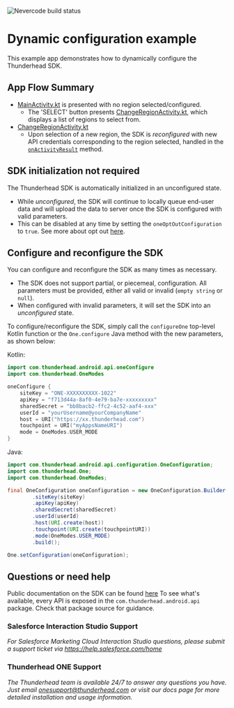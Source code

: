 ![Nevercode build status](https://app.nevercode.io/api/projects/a1c694b2-2e86-4a3b-9d0e-9671c5819b9f/workflows/d7a9ef3c-a383-4f1e-a4b1-2c6ed83ce9e7/status_badge.svg?branch=master&style=shields)

# Dynamic configuration example

This example app demonstrates how to dynamically configure the Thunderhead SDK.

## App Flow Summary

 * [MainActivity.kt](https://github.com/thunderheadone/one-sdk-android/blob/master/examples/dynamic-configuration-example/app/src/main/java/com/thunderhead/dynamicconfigurationexample/MainActivity.kt) is presented with no region selected/configured.
   * The 'SELECT' button presents [ChangeRegionActivity.kt](https://github.com/thunderheadone/one-sdk-android/blob/master/examples/dynamic-configuration-example/app/src/main/java/com/thunderhead/dynamicconfigurationexample/ChangeRegionActivity.kt), which displays a list of regions to select from.
* [ChangeRegionActivity.kt](https://github.com/thunderheadone/one-sdk-android/blob/master/examples/dynamic-configuration-example/app/src/main/java/com/thunderhead/dynamicconfigurationexample/ChangeRegionActivity.kt)
   * Upon selection of a new region, the SDK is *reconfigured* with new API credentials corresponding to the region selected, handled in the [`onActivityResult`](https://github.com/thunderheadone/one-sdk-android/blob/master/examples/dynamic-configuration-example/app/src/main/java/com/thunderhead/dynamicconfigurationexample/MainActivity.kt#L57) method.

## SDK initialization not required

The Thunderhead SDK is automatically initialized in an unconfigured state.
* While *unconfigured*, the SDK will continue to locally queue end-user data and will upload the data to server once the SDK is configured with valid parameters.
* This can be disabled at any time by setting the `oneOptOutConfiguration` to `true`. See more about opt out [here](#opt-an-end-user-out-of-tracking).

## Configure and reconfigure the SDK

You can configure and reconfigure the SDK as many times as necessary. 
* The SDK does not support partial, or piecemeal, configuration. All parameters must be provided, either all valid or invalid (`empty string` or `null`).  
* When configured with invalid parameters, it will set the SDK into an *unconfigured* state.

To configure/reconfigure the SDK, simply call the `configureOne` top-level Kotlin function or the `One.configure` Java method with the new parameters, as shown below:

Kotlin:
```kotlin
import com.thunderhead.android.api.oneConfigure
import com.thunderhead.OneModes

oneConfigure {
	siteKey = "ONE-XXXXXXXXXX-1022"
	apiKey = "f713d44a-8af0-4e79-ba7e-xxxxxxxxx"
	sharedSecret = "bb8bacb2-ffc2-4c52-aaf4-xxx"
	userId = "yourUsername@yourCompanyName"
	host = URI("https://xx.thunderhead.com")
	touchpoint = URI("myAppsNameURI")
	mode = OneModes.USER_MODE
}
```

Java:
```java
import com.thunderhead.android.api.configuration.OneConfiguration;
import com.thunderhead.One;
import com.thunderhead.OneModes;

final OneConfiguration oneConfiguration = new OneConfiguration.Builder()
        .siteKey(siteKey)
        .apiKey(apiKey)
        .sharedSecret(sharedSecret)
        .userId(userId)
        .host(URI.create(host))
        .touchpoint(URI.create(touchpointURI))
        .mode(OneModes.USER_MODE)
        .build();

One.setConfiguration(oneConfiguration);
```

## Questions or need help
Public documentation on the SDK can be found [here](https://github.com/thunderheadone/one-sdk-android)
To see what's available, every API is exposed in the `com.thunderhead.android.api` package.  Check that package source for guidance.

### Salesforce Interaction Studio Support
_For Salesforce Marketing Cloud Interaction Studio questions, please submit a support ticket via https://help.salesforce.com/home_

### Thunderhead ONE Support
_The Thunderhead team is available 24/7 to answer any questions you have. Just email [onesupport@thunderhead.com](mailto:onesupport@thunderhead.com) or visit our docs page for more detailed installation and usage information._


